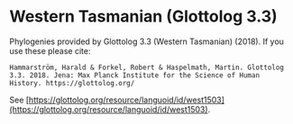 # Western Tasmanian (Glottolog 3.3)

Phylogenies provided by Glottolog 3.3 (Western Tasmanian) (2018). If you use these please cite:

```
Hammarström, Harald & Forkel, Robert & Haspelmath, Martin. Glottolog 3.3. 2018. Jena: Max Planck Institute for the Science of Human History. https://glottolog.org/
```

See  [https://glottolog.org/resource/languoid/id/west1503](https://glottolog.org/resource/languoid/id/west1503).

